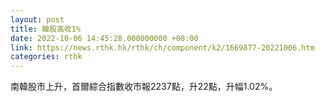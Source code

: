 ```yaml
---
layout: post
title: 韓股高收1%
date: 2022-10-06 14:45:28.000000000 +08:00
link: https://news.rthk.hk/rthk/ch/component/k2/1669877-20221006.htm
categories: rthk
---
```


南韓股市上升，首爾綜合指數收市報2237點，升22點，升幅1.02%。
